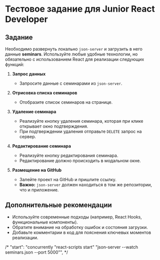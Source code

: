 # Тестовое задание для Junior React Developer

## Задание

Необходимо развернуть локально `json-server` и загрузить в него данные **seminars**. Используйте любые удобные технологии, но обязательно с использованием React для реализации следующих функций:

1. **Запрос данных**

   - Запросите данные с семинарами из `json-server`.

2. **Отрисовка списка семинаров**

   - Отобразите список семинаров на странице.

3. **Удаление семинара**

   - Реализуйте кнопку удаления семинара, которая при клике открывает окно подтверждения.
   - При подтверждении удаления отправьте `DELETE` запрос на сервер.

4. **Редактирование семинара**

   - Реализуйте кнопку редактирования семинара.
   - Редактирование должно происходить в модальном окне.

5. **Размещение на GitHub**
   - Залейте проект на GitHub и пришлите ссылку.
   - **Важно:** `json-server` должен находиться в том же репозитории, что и приложение.

## Дополнительные рекомендации

- Используйте современные подходы (например, React Hooks, функциональные компоненты).
- Обратите внимание на обработку ошибок и состояния загрузки.
- Добавьте комментарии в код для пояснения ключевых моментов реализации.


 /* "start": "concurrently \"react-scripts start\" \"json-server --watch seminars.json --port 5000\"", */
